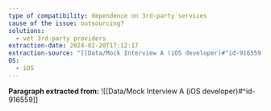 ```yaml
---
type of compatibility: dependence on 3rd-party services
cause of the issue: outsourcing?
solutions:
  - vet 3rd-party providers
extraction-date: 2024-02-20T17:12:17
extraction-source: "[[Data/Mock Interview A (iOS developer)#^id-916559]]"
OS:
  - iOS
---
```


**Paragraph extracted from:** ![[Data/Mock Interview A (iOS developer)#^id-916559]]
